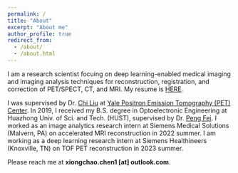 ```yaml
---
permalink: /
title: "About"
excerpt: "About me"
author_profile: true
redirect_from: 
  - /about/
  - /about.html
---
```


I am a research scientist focuing on deep learning-enabled medical imaging and imaging analysis techniques for reconstruction, registration, and correction of PET/SPECT, CT, and MRI. My resume is [HERE](https://xiongchaochen.github.io/cv/). 

I was supervised by Dr. [Chi Liu](https://medicine.yale.edu/profile/chi_liu/) at [Yale Positron Emission Tomography (PET) Center](https://medicine.yale.edu/pet/). In 2019, I received my B.S. degree in Optoelectronic Engineering at Huazhong Univ. of Sci. and Tech. (HUST), supervised by Dr. [Peng Fei](http://faculty.hust.edu.cn/feipeng/zh_CN/index.htm). I worked as an image analytics research intern at Siemens Medical Solutions (Malvern, PA) on accelerated MRI reconstruction in 2022 summer. I am working as a deep learning research intern at Siemens Healthineers (Knoxville, TN) on TOF PET reconstruction in 2023 summer.

Please reach me at **xiongchao.chen1 [at] outlook.com**.
